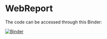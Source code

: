 # WebReport

The code can be accessed through this Binder:

[![Binder](https://mybinder.org/badge_logo.svg)](https://mybinder.org/v2/gh/LinusHuzell/Web-Report.git/master)
